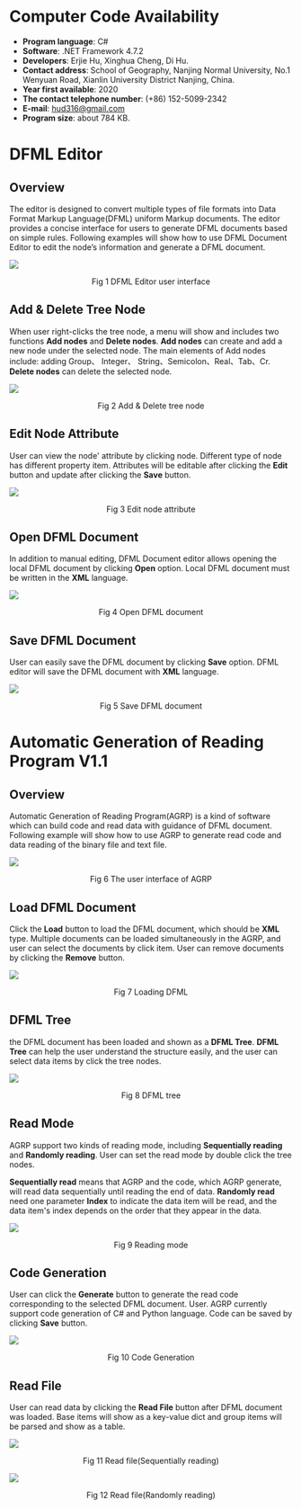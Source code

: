 # Computer Code Availability
- **Program language**: C#  
- **Software**: .NET Framework 4.7.2  
- **Developers**: Erjie Hu, Xinghua Cheng, Di Hu.  
- **Contact address**: School of Geography, Nanjing Normal University, No.1 Wenyuan Road, Xianlin University District Nanjing, China.   
- **Year first available**: 2020  
- **The contact telephone number**: (+86) 152-5099-2342  
- **E-mail**: hud316@gmail.com  
- **Program size**: about 784 KB.  

# DFML Editor
## Overview
The editor is designed to convert multiple types of file formats into Data Format Markup Language(DFML) uniform Markup documents. The editor provides a concise interface for users to generate DFML documents based on simple rules. Following examples will show how to use DFML Document Editor to edit the node’s information and generate a DFML document.  

<img align="center" src="./Image/DFML Editor/DFML Editor user interface.jpg">  
<p align="center">Fig 1 DFML Editor user interface</p>  

## Add & Delete Tree Node
When user right-clicks the tree node, a menu will show and includes two functions **Add nodes** and **Delete nodes**. **Add nodes** can create and add a new node under the selected node. The main elements of Add nodes include: adding Group、 Integer、 String、Semicolon、Real、Tab、Cr. **Delete nodes** can delete the selected node.

<img align="center" src="./Image/DFML Editor/Add & Delete tree node.jpg">  
<p align="center">Fig 2 Add & Delete tree node</p>  

## Edit Node Attribute
User can view the node' attribute by clicking node. Different type of node has different property item. Attributes will be editable after clicking the **Edit** button and update after clicking the **Save** button.

<img align="center" src="./Image/DFML Editor/Edit node attribute.jpg">  
<p align="center">Fig 3 Edit node attribute</p>  

## Open DFML Document
In addition to manual editing, DFML Document editor allows opening the local DFML document by clicking **Open** option. Local DFML document must be written in the **XML** language.  

<img align="center" src="./Image/DFML Editor/Open DFML document.jpg">  
<p align="center">Fig 4 Open DFML document</p>  

## Save DFML Document
User can easily save the DFML document by clicking **Save** option. DFML editor will save the DFML document with **XML** language.

<img align="center" src="./Image/DFML Editor/Save DFML document.jpg">  
<p align="center">Fig 5 Save DFML document</p>  

# Automatic Generation of Reading Program V1.1
## Overview  
Automatic Generation of Reading Program(AGRP) is a kind of software which can build code and read data with guidance of DFML document. Following example will show how to use AGRP to generate read code and data reading of the binary file and text file.  

<img align="center" src="./Image/AGRP/The user interface of AGRP.jpg">  
<p align="center">Fig 6 The user interface of AGRP</p>  

## Load DFML Document  
Click the **Load** button to load the DFML document, which should be **XML** type. Multiple documents can be loaded simultaneously in the AGRP, and user can select the documents by click item. User can remove documents by clicking the **Remove** button.
 
<img align="center" src="./Image/AGRP/Load DFML.jpg">  
<p align="center">Fig 7 Loading DFML</p>  

## DFML Tree
the DFML document has been loaded and shown as a **DFML Tree**. **DFML Tree** can help the user understand the structure easily, and the user can select data items by click the tree nodes.  

<img align="center" src="./Image/AGRP/Check the DFML tree to selecte the data to read.jpg">  
<p align="center">Fig 8 DFML tree</p>  

## Read Mode 
AGRP support two kinds of reading mode, including **Sequentially reading** and **Randomly reading**. User can set the read mode by double click the tree nodes.  

**Sequentially read** means that AGRP and the code, which AGRP generate, will read data sequentially until reading the end of data.
**Randomly read** need one parameter **Index** to indicate the data item will be read, and the data item's index depends on the order that they appear in the data.

<img align="center" src="./Image/AGRP/Double check the tree node can select the read mode.jpg">  
<p align="center">Fig 9 Reading mode</p> 

## Code Generation
User can click the **Generate** button to generate the read code corresponding to the selected DFML document. User. AGRP currently support code generation of C# and Python language. Code can be saved by clicking **Save** button.

<img align="center" src="./Image/AGRP/Select program language of the code to generate.jpg">  
<p align="center">Fig 10 Code Generation</p> 

## Read File
User can read data by clicking the **Read File** button after DFML document was loaded. Base items will show as a key-value dict and group items will be parsed and show as a table.

<img align="center" src="./Image/AGRP/Click Read File button to read data(Sequentially read).jpg">  
<p align="center">Fig 11 Read file(Sequentially reading)</p> 

<img align="center" src="./Image/AGRP/Click Read File button to read data(Randomly read).jpg">  
<p align="center">Fig 12 Read file(Randomly reading)</p> 

